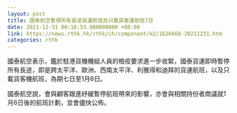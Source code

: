 ```yaml
---
layout: post
title: 國泰航空暫停所有長途貨運航班及只載貨客運航班7日
date: 2021-12-31 00:16:53.000000000 +08:00
link: https://news.rthk.hk/rthk/ch/component/k2/1626668-20211231.htm
categories: rthk
---
```


國泰航空表示，鑑於駐港貨機機組人員的檢疫要求進一步收緊，國泰貨運即時暫停所有長途，即是跨太平洋、歐洲、西南太平洋、利雅得和迪拜的貨運航班，以及只載貨客機航班，為期七日至1月6日。

國泰航空說，會與顧客跟進紓緩暫停航班帶來的影響，亦會與相關持份者商議就1月6日後的航班計劃，並會儘快公佈。
